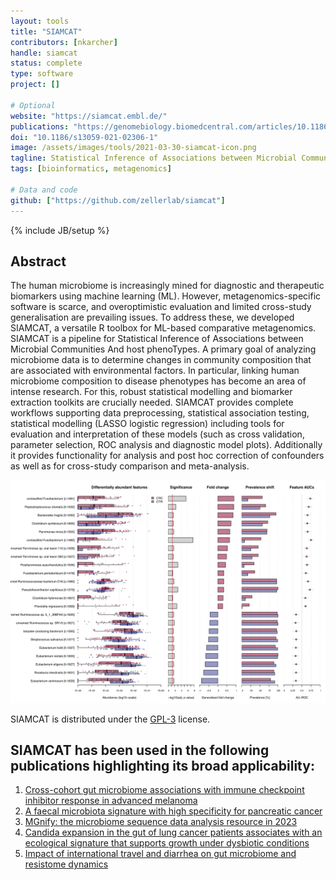 ```yaml
---
layout: tools
title: "SIAMCAT"
contributors: [nkarcher]
handle: siamcat
status: complete
type: software
project: []

# Optional
website: "https://siamcat.embl.de/"
publications: "https://genomebiology.biomedcentral.com/articles/10.1186/s13059-021-02306-11"
doi: "10.1186/s13059-021-02306-1"
image: /assets/images/tools/2021-03-30-siamcat-icon.png
tagline: Statistical Inference of Associations between Microbial Communities And host phenoTypes
tags: [bioinformatics, metagenomics]

# Data and code
github: ["https://github.com/zellerlab/siamcat"]
---
```

{% include JB/setup %}

## Abstract
The human microbiome is increasingly mined for diagnostic and therapeutic biomarkers using machine learning (ML). However, metagenomics-specific software is scarce, and overoptimistic evaluation and limited cross-study generalisation are prevailing issues. To address these, we developed SIAMCAT, a versatile R toolbox for ML-based comparative metagenomics.  
SIAMCAT is a pipeline for Statistical Inference of Associations between Microbial Communities And host phenoTypes.
A primary goal of analyzing microbiome data is to determine changes in community composition that are associated with environmental factors. In particular, linking human microbiome composition to disease phenotypes has become an area of intense research. For this, robust statistical modelling and biomarker extraction toolkits are crucially needed. SIAMCAT provides complete workflows supporting data preprocessing, statistical association testing, statistical modelling (LASSO logistic regression) including tools for evaluation and interpretation of these models (such as cross validation, parameter selection, ROC analysis and diagnostic model plots). Additionally it provides functionality for analysis and post hoc correction of confounders as well as for cross-study comparison and meta-analysis. 
  
![SIAMCAT association testing](/assets/images/tools/2021-03-30-siamcat-associations.png)

SIAMCAT is distributed under the [GPL-3](https://www.gnu.org/licenses/gpl-3.0.en.html) license.  

## SIAMCAT has been used in the following publications highlighting its broad applicability:
1. [Cross-cohort gut microbiome associations with immune checkpoint inhibitor response in advanced melanoma](https://www.nature.com/articles/s41591-022-01695-5)
2. [A faecal microbiota signature with high specificity for pancreatic cancer](https://gut.bmj.com/content/71/7/1359)
3. [MGnify: the microbiome sequence data analysis resource in 2023](https://academic.oup.com/nar/article/51/D1/D753/6880769)
4. [Candida expansion in the gut of lung cancer patients associates with an ecological signature that supports growth under dysbiotic conditions](https://doi.org/10.1038/s41467-023-38058-8)
5. [Impact of international travel and diarrhea on gut microbiome and resistome dynamics](https://doi.org/10.1038/s41467-022-34862-w)
